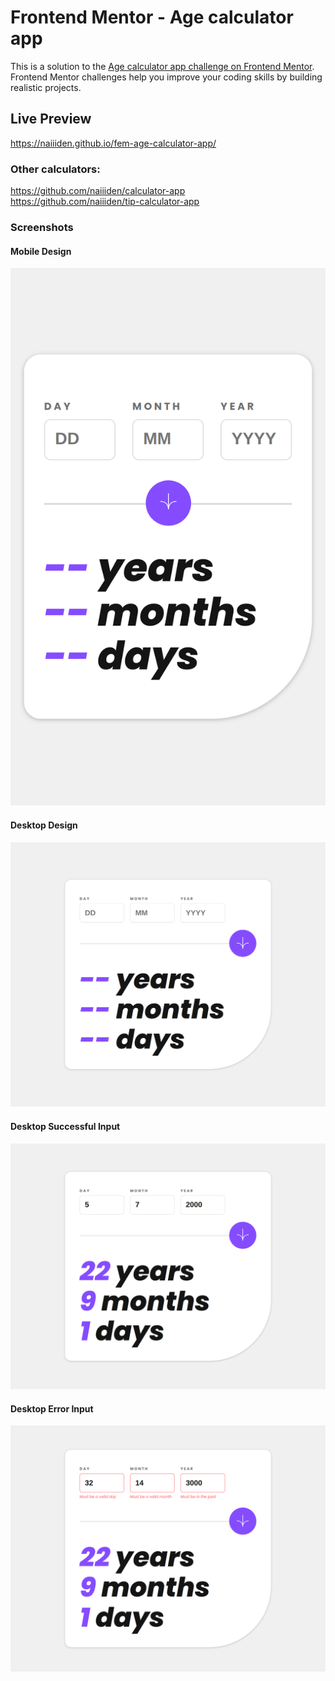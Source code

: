 # Frontend Mentor - Age calculator app

This is a solution to the [Age calculator app challenge on Frontend Mentor](https://www.frontendmentor.io/challenges/age-calculator-app-dF9DFFpj-Q). Frontend Mentor challenges help you improve your coding skills by building realistic projects. 

## Live Preview
https://naiiiden.github.io/fem-age-calculator-app/

### Other calculators:
https://github.com/naiiiden/calculator-app <br/>
https://github.com/naiiiden/tip-calculator-app

### Screenshots
#### Mobile Design
![mobile](/screenshots/mobile.png)
#### Desktop Design
![desktop](/screenshots/desktop_empty.png)
#### Desktop Successful Input
![desktop_success](/screenshots/desktop_success.png)
#### Desktop Error Input
![desktop_error](/screenshots/desktop_error.png)
